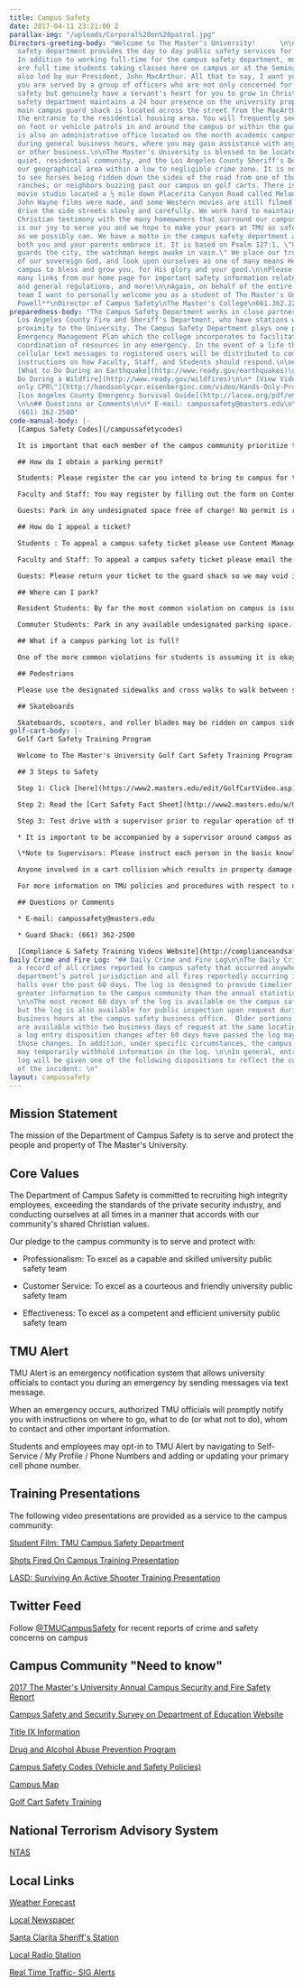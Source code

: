 ```yaml
---
title: Campus Safety
date: 2017-04-11 23:21:00 Z
parallax-img: "/uploads/Corporal%20on%20patrol.jpg"
Directors-greeting-body: "Welcome to The Master's University!      \n\nThe campus
  safety department provides the day to day public safety services for the university.
  In addition to working full-time for the campus safety department, many of our employees
  are full time students taking classes here on campus or at the Seminary in Sun Valley,
  also led by our President, John MacArthur. All that to say, I want you to know that
  you are served by a group of officers who are not only concerned for your personal
  safety but genuinely have a servant's heart for you to grow in Christ.\n\nThe campus
  safety department maintains a 24 hour presence on the university property, and the
  main campus guard shack is located across the street from the MacArthur Center at
  the entrance to the residential housing area. You will frequently see our officers
  on foot or vehicle patrols in and around the campus or within the guard shack. There
  is also an administrative office located on the north academic campus that is open
  during general business hours, where you may gain assistance with any permitting
  or other business.\n\nThe Master's University is blessed to be located within a
  quiet, residential community, and the Los Angeles County Sheriff's Department charts
  our geographical area within a low to negligible crime zone. It is not uncommon
  to see horses being ridden down the sides of the road from one of the many beautiful
  ranches, or neighbors buzzing past our campus on golf carts. There is even a historic
  movie studio located a ½ mile down Placerita Canyon Road called Melody Ranch where
  John Wayne films were made, and some Western movies are still filmed today. Please
  drive the side streets slowly and carefully. We work hard to maintain an excellent
  Christian testimony with the many homeowners that surround our campus property.\n\nIt
  is our joy to serve you and we hope to make your years at TMU as safe and secure
  as we possibly can. We have a motto in the campus safety department and hope that
  both you and your parents embrace it. It is based on Psalm 127:1, \"Unless the LORD
  guards the city, the watchman keeps awake in vain.\" We place our trust in the hands
  of our sovereign God, and look upon ourselves as one of many means He uses on this
  campus to bless and grow you, for His glory and your good.\n\nPlease click on the
  many links from our home page for important safety information related to our parking
  and general regulations, and more!\n\nAgain, on behalf of the entire public safety
  team I want to personally welcome you as a student of The Master's University!\n\n**C.
  Powell**\nDirector of Campus Safety\nThe Master's College\n661.362.2208"
preparedness-body: "The Campus Safety Department works in close partnership with the
  Los Angeles County Fire and Sheriff's Department, who have stations within close
  proximity to the University. The Campus Safety Department plays one part in a larger
  Emergency Management Plan which the college incorporates to facilitate effective
  coordination of resources in any emergency. In the event of a life threatening emergency,
  cellular text messages to registered users will be distributed to communicate important
  instructions on how Faculty, Staff, and Students should respond.\n\n## Dare to Prepare\n\n*
  [What to Do During an Earthquake](http://www.ready.gov/earthquakes)\n\n* [What to
  Do During a Wildfire](http://www.ready.gov/wildfires)\n\n* [View Video: \"Hands
  only CPR\"](http://handsonlycpr.eisenberginc.com/video/Hands-Only-Promo-English.wmv)\n\n*
  [Los Angeles County Emergency Survival Guide](http://lacoa.org/pdf/emergencysurvivalguide-lowres.pdf)
  \n\n## Questions or Comments\n\n* E-mail: campussafety@masters.edu\n\n* Guard Shack:
  (661) 362-2500"
code-manual-body: |-
  [Campus Safety Codes](/campussafetycodes)

  It is important that each member of the campus community prioritize the safety of others on the campus. The Campus Safety Codes (aka the "Vehicle Code") and updates contain the parking rules, vehicle codes, and general safety regulations for faculty, staff, students and guests at TMU. In order to assist you with complying with our regulations, we offer you the following highlights (please ensure you review the actual codes in each of these areas to ensure full compliance):

  ## How do I obtain a parking permit?

  Students: Please register the car you intend to bring to campus for the semester during pre-registration, but you may also register a car anytime by using Self-Service / Vehicle Registration (semester fee applies). Please ensure you print the registration confirmation and bring it to the guard shack in order to obtain a semester permit to affix to your vehicle (inside, lower left corner of windshield). Even if you only intend to bring a car to park on campus for one day, campus safety requires all students to obtain a temporary parking permit. You may obtain the temporary permit free of charge by stopping by the guard shack but a fourth temporary permit in one semester will result in billing for a semester registration fee. Please display the temporary permit on your driver's side dashboard.

  Faculty and Staff: You may register by filling out the form on Content Management / Staff Links / TMU Forms / Vehicle Registration Form. You may bring it by Human Resources for a semester permit. If you are borrowing a car for less than a week, faculty and staff are not required to obtain temporary passes.

  Guests: Park in any undesignated space free of charge! No permit is required.

  ## How do I appeal a ticket?

  Students : To appeal a campus safety ticket please use Content Management / My Parking Tickets within seven days of the posting of your ticket online. Unless voided, tickets will be forwarded to student accounts for billing after 30 days.

  Faculty and Staff: To appeal a campus safety ticket please email the Director of Campus Safety.

  Guests: Please return your ticket to the guard shack so we may void it and courteously inform you of our parking expectations.

  ## Where can I park?

  Resident Students: By far the most common violation on campus is issued to resident students for parking on lower campus, Monday thru Friday between 8AM-5PM. Outside these hours you are free to park on lower campus, like a commuter. While exceptions are granted to resident students with injuries or medical conditions (inquire at the guard shack), exceptions are rarely made for class/work conflicts or spending the night off campus for an evening. It is the responsibility of each student to arrange their personal schedules to comply with the parking situation. If you think your situation is out of the ordinary, you may schedule an appointment with the Director of Campus Safety. As an additional reminder: Do not leave a vehicle in a fire lane unattended by the dorms for any length of time.

  Commuter Students: Park in any available undesignated parking space. Faculty, Staff, and guests have designated and painted parking spaces but we also invite guests to use any unmarked student space (like a commuter) when visiting us.

  ## What if a campus parking lot is full?

  One of the more common violations for students is assuming it is okay to park on the side street (or wherever you choose) anytime a campus parking lot is full. To ensure compliance with fire and other state codes please only park in the striped spaces provided in each lot. Also, as a courtesy to our neighbors, faculty, staff, and students should not park on the side streets. Please allow for adequate time to use an alternate parking lot for chapel or for class in smaller commuter lots like Reese lot. During conference and other large events we require faculty, staff, and students to observe the same rules, but campus safety is not responsible for guests parking contrary to local ordinances outside our lots.

  ## Pedestrians

  Please use the designated sidewalks and cross walks to walk between sections of the campus. Please do not assume vehicles will stop but pay attention and look both ways. It is helpful if you allow cars to cross during peak crosswalk hours rather than trickling through one at a time while the car waits for 5 minutes. Remember: Do unto others! If you must walk along the road (particularly when the athletic fences are closed between the Library and North Campus for a ball game), please walk off the road and do not make vehicles drive around you in the street. This is a common frustration for the commuters and our canyon neighbors!

  ## Skateboards

  Skateboards, scooters, and roller blades may be ridden on campus sidewalks with due regard for pedestrian right of way, but there is no riding allowed on or across driveways, in parking lots, or on the adjacent roads in our community. Rule of Thumb: Skateboards cannot be ridden where cars can go. Skateboards may only be used at TMU for transportation and all 4 wheels need to stay grounded at all time. If you would like to perform those cool tricks, please do so at the local skate park using the right safety equipment (Santa Clarita Aquatic Center). The full content of this and all policies is found within the Campus Safety Codes.
golf-cart-body: |-
  Golf Cart Safety Training Program

  Welcome to The Master's University Golf Cart Safety Training Program! This program has been developed to encourage safe operation on TMU campus properties of golf carts or any type of electric or low powered industrial style utility carts. All faculty, staff, and students who may operate a cart on the TMU properties are required to complete this training.

  ## 3 Steps to Safety

  Step 1: Click [here](https://www2.masters.edu/edit/GolfCartVideo.asp) to view the Golf Cart Training Presentation.

  Step 2: Read the [Cart Safety Fact Sheet](http://www2.masters.edu/w/GetHostedFile.ashx?TMC\+Cart\+Safety\+Fact\+Sheet.pdf&Id=588) and download, sign, and send the [Acknowledgement of Responsibility Form](http://www2.masters.edu/w/GetHostedFile.ashx?Acknowledgement\+of\+Responsibility\+for\+Carts.pdf&Id=587) to Campus Safety, box 34.

  Step 3: Test drive with a supervisor prior to regular operation of the cart.

  * It is important to be accompanied by a supervisor around campus as each department may maintain additional rules regarding cart operation and charging. This is not an optional step as your signed acknowledgement of responsibility form indicates. If your department has no experienced drivers please email campussecurity@masters.edu for further assistance.

  \*Note to Supervisors: Please instruct each person in the basic knowledge of the cart's functions and evaluate their skills as they operate on different parts of the campus properties. Speed is always a factor as well as operating around blind corners.

  Anyone involved in a cart collision which results in property damage or injury must report the incident to a supervisor and campus safety.

  For more information on TMU policies and procedures with respect to driving vehicles on campus please review the vehicle code on our main website or contact the Director of Campus Safety.

  ## Questions or Comments

  * E-mail: campussafety@masters.edu

  * Guard Shack: (661) 362-2500

  [Compliance & Safety Training Videos Website](http://complianceandsafety.com/)
Daily Crime and Fire Log: "## Daily Crime and Fire Log\n\nThe Daily Crime Log includes
  a record of all crimes reported to campus safety that occurred anywhere within the
  department’s patrol jurisdiction and all fires reportedly occurring in the residence
  halls over the past 60 days. The log is designed to provide timelier details and
  greater information to the campus community than the annual statistical disclosures.
  \n\nThe most recent 60 days of the log is available on the campus safety web page
  but the log is also available for public inspection upon request during regular
  business hours at the campus safety business office.  Older portions of the log
  are available within two business days of request at the same location. Note: If
  a log entry disposition changes after 60 days have passed the log may not reflect
  those changes. In addition, under specific circumstances, the campus safety department
  may temporarily withhold information in the log. \n\nIn general, entries in this
  log will be given one of the following dispositions to reflect the current status
  of the incident: \n"
layout: campussafety
---
```


## Mission Statement 

The mission of the Department of Campus Safety is to serve and protect the people and property of The Master's University.  

## Core Values 

The Department of Campus Safety is committed to recruiting high integrity employees, exceeding the standards of the private security industry, and conducting ourselves at all times in a manner that accords with our community's shared Christian values.    

Our pledge to the campus community is to serve and protect with: 

* Professionalism: To excel as a capable and skilled university public safety team

* Customer Service: To excel as a courteous and friendly university public safety team

* Effectiveness: To excel as a competent and efficient university public safety team

## TMU Alert 

TMU Alert is an emergency notification system that allows university officials to contact you during an emergency by sending messages via text message. 

When an emergency occurs, authorized TMU officials will promptly notify you with instructions on where to go, what to do (or what not to do), whom to contact and other important information.

Students and employees may opt-in to TMU Alert by navigating to Self-Service / My Profile / Phone Numbers and adding or updating your primary cell phone number. 

## Training Presentations 

The following video presentations are provided as a service to the campus community:

[Student Film: TMU Campus Safety Department](https://www.youtube.com/watch?v=jDKW0gpBgco)

[Shots Fired On Campus Training Presentation](https://mix.office.com/watch/d8mtp1ue02zp) 

[LASD: Surviving An Active Shooter Training Presentation](https://www.youtube.com/watch?v=DFQ-oxhdFjE)

## Twitter Feed

Follow [@TMUCampusSafety](https://twitter.com/TMUCampusSafety) for recent reports of crime and safety concerns on campus

## Campus Community "Need to know"

[2017 The Master's University Annual Campus Security and Fire Safety Report](/media/870363/2017-annual-security-and-fire-safety-report.pdf)

[Campus Safety and Security Survey on Department of Education Website](http://ope.ed.gov/security/Index.aspx)

[Title IX Information](/title-ix)

[Drug and Alcohol Abuse Prevention Program ](/media/870369/tmu-daapp-2017-2018-4.pdf)

[Campus Safety Codes (Vehicle and Safety Policies)](http://www.masters.edu/media/870173/campus-safety-codes_aug-2017.pdf "Campus Safety Codes_Aug 2017.pdf (1)")

[Campus Map](http://www.masters.edu/uploads/campus_map_3.pdf)

[Golf Cart Safety Training](#video)

## National Terrorism Advisory System

[NTAS](https://www.dhs.gov/ntas/advisory/ntas_17_0515_0001)

## Local Links

[Weather Forecast](http://forecast.weather.gov/MapClick.php?CityName=Newhall&state=CA&site=LOX&textField1=34.3847&textField2=-118.53&e=0)

[Local Newspaper](http://www.the-signal.com/news/)

[Santa Clarita Sheriff's Station](http://shq.lasdnews.net/pages/patrolstation.aspx?id=SCT)

[Local Radio Station](http://www.hometownstation.com/)

[Real Time Traffic- SIG Alerts](http://www.sigalert.com/map.asp?Region=Greater\+Los\+Angeles)